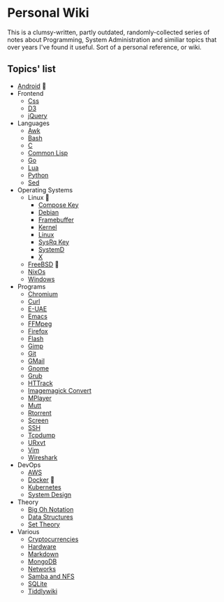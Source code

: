 # Personal Wiki

This is a clumsy-written, partly outdated, randomly-collected series of notes about Programming, System Administration and similiar topics that over years I've found it useful. Sort of a personal reference, or wiki.

## Topics' list

+ [Android](android/Android.md) :iphone:
+ Frontend
	+ [Css](frontend/Css.md)
	+ [D3](frontend/d3.md)
	+ [jQuery](frontend/jQuery.md)
+ Languages
	+ [Awk](languages/Awk.md)
	+ [Bash](languages/Bash.md)
	+ [C](languages/C.md)
	+ [Common Lisp](languages/Common_Lisp.md)
	+ [Go](languages/Go.md)
	+ [Lua](languages/Lua.md)
	+ [Python](languages/Python.md)
	+ [Sed](languages/Sed.md)
+ Operating Systems
	+ Linux :penguin:
		+ [Compose Key](operating_systems/linux/Compose_Key.md)
		+ [Debian](operating_systems/linux/Debian.md)
		+ [Framebuffer](operating_systems/linux/Framebuffer.md)
		+ [Kernel](operating_systems/linux/Kernel.md)
		+ [Linux](operating_systems/linux/Linux.md)
		+ [SysRq Key](operating_systems/linux/Sysrq_key.md)
		+ [SystemD](operating_systems/linux/SystemD.md)
		+ [X](operating_systems/linux/X.md)
	+ [FreeBSD](operating_systems/FreeBSD.md) :imp:
	+ [NixOs](operating_systems/NixOs.md)
	+ [Windows](operating_systems/Windows.md)
+ Programs
	+ [Chromium](programs/Chromium.md)
	+ [Curl](programs/Curl.md)
	+ [E-UAE](programs/E-Uae.md)
	+ [Emacs](programs/Emacs.md)
	+ [FFMpeg](programs/Ffmpeg.md)
	+ [Firefox](programs/Firefox.md)
	+ [Flash](programs/Flash.md)
	+ [Gimp](programs/Gimp.md)
	+ [Git](programs/Git.md)
	+ [GMail](programs/GMail.md)
	+ [Gnome](programs/Gnome.md)
	+ [Grub](programs/Grub.md)
	+ [HTTrack](programs/HTTrack.md)
	+ [Imagemagick Convert](programs/Imagemagick-convert.md)
	+ [MPlayer](programs/MPlayer.md)
	+ [Mutt](programs/Mutt.md)
	+ [Rtorrent](programs/Rtorrent.md)
	+ [Screen](programs/Screen.md)
	+ [SSH](programs/Ssh.md)
	+ [Tcpdump](programs/Tcpdump.md)
	+ [URxvt](programs/URxvt.md)
	+ [Vim](programs/Vim.md)
	+ [Wireshark](programs/Wireshark.md)
+ DevOps
	+ [AWS](devops/AWS.md)
	+ [Docker](devops/Docker.md) :whale:
	+ [Kubernetes](devops/Kubernetes.md)
	+ [System Design](devops/System_Design.md)
+ Theory
	+ [Big Oh Notation](theory/Big_Oh_Notation.md)
	+ [Data Structures](theory/Data_Structures.md)
	+ [Set Theory](theory/Set_Theory.md)
+ Various
	+ [Cryptocurrencies](various/Cryptocurrencies.md)
	+ [Hardware](various/Hardware.md)
	+ [Markdown](various/Markdown.md)
	+ [MongoDB](various/Mongodb.md)
	+ [Networks](various/Networks.md)
	+ [Samba and NFS](various/Samba_and_Nfs.md)
	+ [SQLite](various/SQLite.md)
	+ [Tiddlywiki](various/Tiddlywiki)
